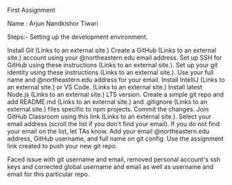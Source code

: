   First Assignment
  
  Name : Arjun Nandkishor Tiwari

Steps:- 
Setting up the development environment.

Install Git   (Links to an external site.)
Create a GitHub (Links to an external site.) account using your @northeastern.edu email address.
Set up SSH for GitHub using these instructions (Links to an external site.).
Set up your git identity using these instructions (Links to an external site.). Use your full name and @northeastern.edu address for your email. 
Install IntelliJ (Links to an external site.) or VS Code. (Links to an external site.)
Install latest Node.js (Links to an external site.) LTS version.
Create a simple git repo and add README.md (Links to an external site.) and .gitignore (Links to an external site.) files specific to npm projects.
Commit the changes.
Join GitHub Classroom using this link (Links to an external site.). Select your email address (scroll the list if you don't find your email). If you do not find your email on the list, let TAs know.
Add your email @northeastern.edu address, GitHub username, and full name on git config.
Use the assignment link created to push your new git repo.

Faced issue with git username and email, removed personal account's ssh keys and corrected global username and email as well as username and email for this particular repo.
